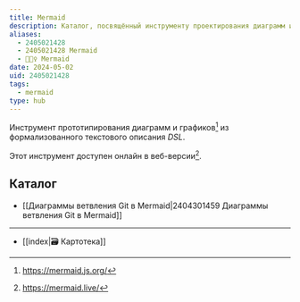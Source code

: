 ```yaml
---
title: Mermaid
description: Каталог, посвящённый инструменту проектирования диаграмм из текстового описания
aliases:
  - 2405021428
  - 2405021428 Mermaid
  - 🧜🏼‍♀️ Mermaid
date: 2024-05-02
uid: 2405021428
tags:
  - mermaid
type: hub
---
```


Инструмент прототипирования диаграмм и графиков[^src] из формализованного текстового описания *DSL*.

Этот инструмент доступен онлайн в веб-версии[^live].

## Каталог

- [[Диаграммы ветвления Git в Mermaid|2404301459 Диаграммы ветвления Git в Mermaid]]

---

- [[index|🗃️ Картотека]]

[^src]: https://mermaid.js.org/
[^live]: https://mermaid.live/
